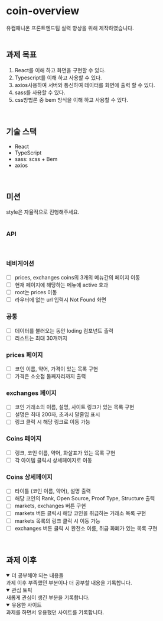 # coin-overview
유컴패니온 프론트엔드팀 실력 향상을 위해 제작하였습니다.  
<br />  

## 과제 목표
1. React를 이해 하고 화면을 구현할 수 있다.
2. Typescript를 이해 하고 사용할 수 있다.
3. axios사용하여 서버와 통신하여 데이터를 화면에 출력 할 수 있다.
4. sass를 사용할 수 있다.
5. css방법론 중 bem 방식을 이해 하고 사용할 수 있다.
<br />

## 기술 스택
- React
- TypeScript
- sass: scss + Bem
- axios
<br />

## 미션
style은 자율적으로 진행해주세요.
<br />
<br />

### API
<br />

### 네비게이션
- [ ] prices, exchanges coins의 3개의 메뉴간의 페이지 이동
- [ ] 현재 페이지에 해당하는 메뉴에 active 효과
- [ ] root는 prices 이동
- [ ] 라우터에 없는 url 입력시 Not Found 화면

### 공통
- [ ] 데이터를 불러오는 동안 loding 컴포넌트 출력
- [ ] 리스트는 최대 30개까지

### prices 페이지
- [ ] 코인 이름, 약어, 가격이 있는 목록 구현
- [ ] 가격은 소숫점 둘째자리까지 출력

### exchanges 페이지
- [ ] 코인 거래소의 이름, 설명, 사이트 링크가 있는 목록 구현
- [ ] 설명은 최대 200자, 초과시 말줄임 표시
- [ ] 링크 클릭 시 해당 링크로 이동 가능

### Coins 페이지
- [ ] 랭크, 코인 이름, 약어, 화살표가 있는 목록 구현
- [ ] 각 아이템 클릭시 상세페이지로 이동

### Coins 상세페이지
- [ ] 타이틀 (코인 이름, 약어), 설명 출력
- [ ] 해당 코인의 Rank, Open Source, Proof Type, Structure 출력
- [ ] markets, exchanges 버튼 구현
- [ ] markets 버튼 클릭시 해당 코인을 취급하는 거래소 목록 구현
- [ ] markets 목록의 링크 클릭 시 이동 가능
- [ ] exchanges 버튼 클릭 시 환전소 이름, 취급 화폐가 있는 목록 구현
<br />

## 과제 이후
<details open>
  <summary>더 공부해야 되는 내용들</summary>
  과제 이후 부족했던 부분이나 더 공부할 내용을 기록합니다.
</details>
<details open>
  <summary>관심 토픽</summary>
  새롭게 관심이 생긴 부분을 기록합니다.
</details>
<details open>
  <summary>유용한 사이트</summary>
	 과제를 하면서 유용했던 사이트를 기록합니다.
</details>
